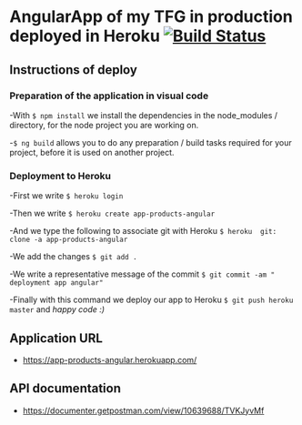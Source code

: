 # AngularApp of my TFG in production deployed in Heroku [![Build Status](https://cdn-icons-png.flaticon.com/512/919/919825.png)](https://www.flaticon.es/icono-gratis/nodejs_919825)

## Instructions of deploy

### Preparation of the application in visual code

-With `$ npm install` we install the dependencies in the node_modules / directory, for the node project you are working on.

-`$ ng build` allows you to do any preparation / build tasks required for your project, before it is used on another project.

### Deployment to Heroku

-First we write `$ heroku login`

-Then we write `$ heroku create app-products-angular`

-And we type the following to associate git with Heroku `$ heroku  git: clone -a app-products-angular`

-We add the changes `$ git add .`

-We write a representative message of the commit `$ git commit -am "
deployment app angular"`

-Finally with this command we deploy our app to Heroku `$ git push heroku master` and *happy code :)*

## Application URL

- <https://app-products-angular.herokuapp.com/>

## API documentation

- <https://documenter.getpostman.com/view/10639688/TVKJyvMf>

